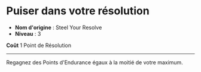 # Puiser dans votre résolution

 * **Nom d'origine** : Steel Your Resolve
 * **Niveau** : 3


<p><span><strong>Coût</strong> 1 Point de Résolution<br></span></p>
<hr>
<p>Regagnez des Points d'Endurance égaux à la moitié de votre maximum.</p>